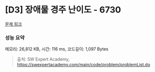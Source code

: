 # [D3] 장애물 경주 난이도 - 6730 

[문제 링크](https://swexpertacademy.com/main/code/problem/problemDetail.do?contestProbId=AWefy5x65PoDFAUh) 

### 성능 요약

메모리: 26,812 KB, 시간: 116 ms, 코드길이: 1,097 Bytes



> 출처: SW Expert Academy, https://swexpertacademy.com/main/code/problem/problemList.do